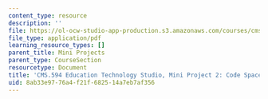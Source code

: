 ```yaml
---
content_type: resource
description: ''
file: https://ol-ocw-studio-app-production.s3.amazonaws.com/courses/cms-594-education-technology-studio-spring-2019/8ab33e9776a4f21f682514a7eb7af356_MITCMS_594S19_mini2_codespace.pdf
file_type: application/pdf
learning_resource_types: []
parent_title: Mini Projects
parent_type: CourseSection
resourcetype: Document
title: 'CMS.594 Education Technology Studio, Mini Project 2: Code Space'
uid: 8ab33e97-76a4-f21f-6825-14a7eb7af356
---
```

